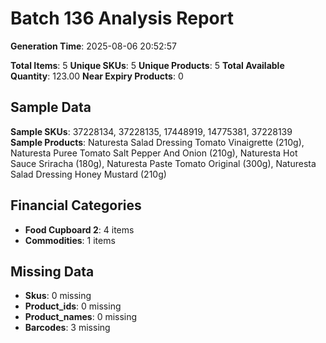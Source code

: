 # Batch 136 Analysis Report

**Generation Time**: 2025-08-06 20:52:57

**Total Items**: 5
**Unique SKUs**: 5
**Unique Products**: 5
**Total Available Quantity**: 123.00
**Near Expiry Products**: 0

## Sample Data
**Sample SKUs**: 37228134, 37228135, 17448919, 14775381, 37228139
**Sample Products**: Naturesta Salad Dressing Tomato Vinaigrette (210g), Naturesta Puree Tomato Salt Pepper And Onion (210g), Naturesta Hot Sauce Sriracha (180g), Naturesta Paste Tomato Original (300g), Naturesta Salad Dressing Honey Mustard (210g)

## Financial Categories
- **Food Cupboard 2**: 4 items
- **Commodities**: 1 items

## Missing Data
- **Skus**: 0 missing
- **Product_ids**: 0 missing
- **Product_names**: 0 missing
- **Barcodes**: 3 missing
